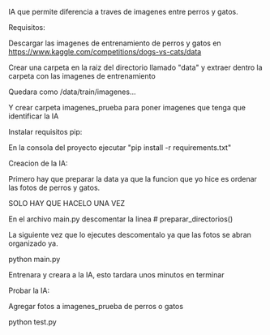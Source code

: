 IA que permite diferencia a traves de imagenes entre perros y gatos.

Requisitos:

Descargar las imagenes de entrenamiento de perros y gatos en https://www.kaggle.com/competitions/dogs-vs-cats/data

Crear una carpeta en la raiz del directorio llamado "data" y extraer dentro la carpeta con las imagenes de entrenamiento

Quedara como /data/train/imagenes...

Y crear carpeta imagenes_prueba para poner imagenes que tenga que identificar la IA

Instalar requisitos pip:

En la consola del proyecto ejecutar "pip install -r requirements.txt"

Creacion de la IA:

Primero hay que preparar la data ya que la funcion que yo hice es ordenar las fotos de perros y gatos.

SOLO HAY QUE HACELO UNA VEZ

En el archivo main.py descomentar la linea # preparar_directorios()

La siguiente vez que lo ejecutes descomentalo ya que las fotos se abran organizado ya.

python main.py

Entrenara y creara a la IA, esto tardara unos minutos en terminar

Probar la IA:

Agregar fotos a imagenes_prueba de perros o gatos

python test.py
